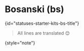 # Bosanski (bs)
{id="statuses-starter-kits-bs-title"}


> All lines are translated 😊
>
{style="note"}
